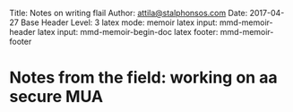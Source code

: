 Title: Notes on writing flail
Author: attila@stalphonsos.com
Date: 2017-04-27
Base Header Level: 3
latex mode:         memoir
latex input:        mmd-memoir-header
latex input:        mmd-memoir-begin-doc
latex footer:       mmd-memoir-footer

# Notes from the field: working on aa secure MUA

